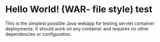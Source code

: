 Hello World! (WAR- file style)
test
===============

This is the simplest possible Java webapp for testing servlet container deployments.  It should work on any container and requires no other dependencies or configuration.

